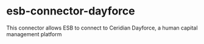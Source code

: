 # esb-connector-dayforce
This connector allows ESB to connect to Ceridian Dayforce, a human capital management platform
